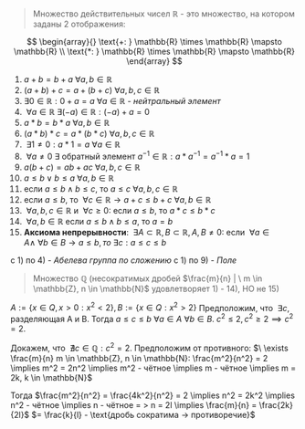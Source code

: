 > Множество действительных чисел $\mathbb{R}$ - это множество, на котором заданы 2 отображения:

$$
\begin{array}{}
\text{+: } \mathbb{R} \times \mathbb{R} \mapsto \mathbb{R} \\
\text{*: } \mathbb{R} \times \mathbb{R} \mapsto \mathbb{R}
\end{array}
$$
1. $a + b = b + a  \ \forall a, b \in \mathbb{R}$
2. $(a + b) + c = a + (b + c) \ \forall a, b, c \in \mathbb{R}$
3. $\exists 0 \in \mathbb{R}: 0 + a = a \ \forall a \in \mathbb{R}$ - _нейтральный элемент_
4. $\ \forall a \in \mathbb{R} \ \exists (-a) \in \mathbb{R} : (-a) + a = 0$
5. $a * b = b * a \ \forall a, b \in \mathbb{R}$
6. $(a * b) * c = a * (b * c) \ \forall a, b, c \in \mathbb{R}$
7. $\ \exists 1 \neq 0 : a * 1 = a \ \forall a \in \mathbb{R}$
8. $\ \forall a \neq 0 \ \exists \text{ обратный элемент } a^{-1} \in \mathbb{R} : a * a^{-1} = a^{-1} * a  = 1$
9. $a(b+c) = ab + ac \ \forall a, b, c \in \mathbb{R}$
10. $a \leq b \lor b \leq a \ \forall a, b \in \mathbb{R}$
11. если $a \leq b \land b \leq c$, то $a \leq c \ \forall a, b, c \in \mathbb{R}$
12. если $a \leq b$, то $\ \forall c \in \mathbb{R} \to a + c \leq b + c \ \forall a, b \in \mathbb{R}$
13. $\ \forall a, b, c \in \mathbb{R}$ и $\ \forall c \geq 0$: если $a \leq b$, то $a *c \leq b * c$
14. $\ \forall a, b \in \mathbb{R}$ если $a \leq b \land b \leq a$, то $a = b$
15. **Аксиома непрерывности**: $\ \exists A \subset \mathbb{R}, B \subset \mathbb{R}, A, B \neq 0 :$ если $\ \forall a \in A \land \ \forall b \in B \to a \leq b, то \ \exists c: a \leq c \leq b$ 

с 1) по 4) - _Абелева группа по сложению_
с 1) по 9) - _Поле_

> Множество $\mathbb{Q}$ (несократимых дробей $\frac{m}{n} | \ m \in \mathbb{Z}, n \in \mathbb{N}$ удовлетворяет 1) - 14), НО не 15)

$A:= \{ x \in Q, x > 0 : x^2 < 2 \}, B := \{  x \in Q : x^2 > 2 \}$
Предположим, что $\ \exists c$, разделяющая A и B.
Тогда $a \leq c \leq b \ \forall a \in A \ \forall b \in B$.
$c^2 \leq 2, c^2 \geq 2 \implies c^2 = 2$.

Докажем, что $\ \nexists c \in \mathbb{Q}: c^2 = 2$. Предположим от противного: $\ \exists \frac{m}{n} m \in \mathbb{Z}, n \in \mathbb{N}: \frac{m^2}{n^2} = 2 \implies m^2 = 2n^2 \implies m^2 - чётное \implies m - чётное \implies m = 2k, k \in \mathbb{N}$

Тогда $\frac{m^2}{n^2} = \frac{4k^2}{n^2} = 2 \implies n^2 = 2k^2 \implies n^2 - чётное \implies n - чётное = > n = 2l \implies \frac{m}{n} = \frac{2k}{2l}$ 
$= \frac{k}{l} - \text{дробь сократима -> противоречие}$





